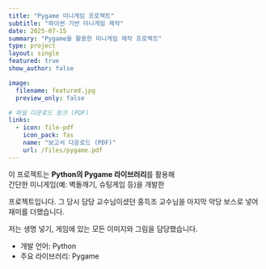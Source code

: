 ```yaml
---
title: "Pygame 미니게임 프로젝트"
subtitle: "파이썬 기반 미니게임 제작"
date: 2025-07-15
summary: "Pygame을 활용한 미니게임 제작 프로젝트"
type: project
layout: single
featured: true
show_author: false

image:
  filename: featured.jpg
  preview_only: false

# 파일 다운로드 링크 (PDF)
links:
  - icon: file-pdf
    icon_pack: fas
    name: "보고서 다운로드 (PDF)"
    url: /files/pygame.pdf
---
```

이 프로젝트는 **Python의 Pygame 라이브러리**를 활용해  
간단한 미니게임(예: 벽돌깨기, 슈팅게임 등)을 개발한 

프로젝트입니다. 그 당시 담당 교수님이셨던 홍득조 교수님을 마지막 악당 보스로 넣어 재미를 더했습니다.

저는 생명 넣기, 게임에 있는 모든 이미지와 그림을 담당했습니다.

- 개발 언어: Python  
- 주요 라이브러리: Pygame  

